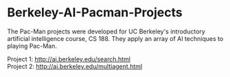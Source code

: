 # Berkeley-AI-Pacman-Projects
The Pac-Man projects were developed for UC Berkeley's introductory artificial intelligence course, CS 188. They apply an array of AI techniques to playing Pac-Man.  

Project 1: http://ai.berkeley.edu/search.html  
Project 2: http://ai.berkeley.edu/multiagent.html
